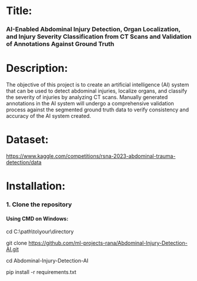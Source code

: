 # Title:
### AI-Enabled Abdominal Injury Detection, Organ Localization, and Injury Severity Classification from CT Scans and Validation of Annotations Against Ground Truth


# Description:
The objective of this project is to create an artificial intelligence (AI) system that can be used to detect abdominal injuries, localize organs, and classify the severity of injuries by analyzing CT scans. Manually generated annotations in the AI system will undergo a comprehensive validation process against the segmented ground truth data to verify consistency and accuracy of the AI system created.

# Dataset:
https://www.kaggle.com/competitions/rsna-2023-abdominal-trauma-detection/data

# Installation:
### 1. Clone the repository
#### Using CMD on Windows:

cd C:\path\to\your\directory

git clone https://github.com/ml-projects-rana/Abdominal-Injury-Detection-AI.git

cd Abdominal-Injury-Detection-AI

pip install -r requirements.txt




